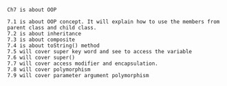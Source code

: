     Ch7 is about OOP

    7.1 is about OOP concept. It will explain how to use the members from parent class and child class.
    7.2 is about inheritance
    7.3 is about composite
    7.4 is about toString() method
    7.5 will cover super key word and see to access the variable
    7.6 will cover super()
    7.7 will cover access modifier and encapsulation.
    7.8 will cover polymorphism
    7.9 will cover parameter argument polymorphism
